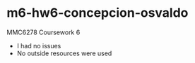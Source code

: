 # m6-hw6-concepcion-osvaldo
 MMC6278 Coursework 6

* I had no issues
* No outside resources were used
